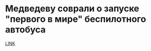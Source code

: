 # Медведеву соврали о запуске "первого в мире" беспилотного автобуса



[LINK](https://varlamov.ru/1754313.html)